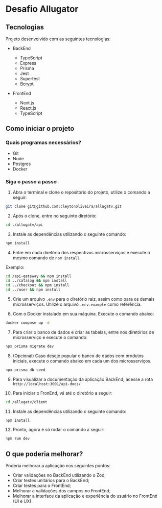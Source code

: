 # Desafio Allugator

## Tecnologias

Projeto desenvolvido com as seguintes tecnologias:

- BackEnd

  - TypeScript
  - Express
  - Prisma
  - Jest
  - Supertest
  - Bcrypt

- FrontEnd
  - Next.js
  - React.js
  - TypeScript

## Como iniciar o projeto

### Quais programas necessários?

- Git
- Node
- Postgres
- Docker

### Siga o passo a passo

1. Abra o terminal e clone o repositório do projeto, utilize o comando a seguir:

```bash
git clone git@github.com:cleytonoliveira/allugatv.git
```

2. Após o clone, entre no seguinte diretório:

```bash
cd ./allugatv/api
```

3. Instale as dependências utilizando o seguinte comando:

```bash
npm install
```

4. Entre em cada diretório dos respectivos microsserviços e execute o mesmo comando de `npm install`.

Exemplo:

```bash
cd /api-gateway && npm install
cd ../catalog && npm install
cd ../checkout && npm install
cd ../user && npm install

```

5. Crie um arquivo `.env` para o diretório raiz, assim como para os demais microsserviços. Utilize o arquivo `.env.example` como referência.

6. Com o Docker instalado em sua máquina. Execute o comando abaixo:

```bash
docker compose up -d
```

7. Para criar o banco de dados e criar as tabelas, entre nos diretórios de microsserviço e execute o comando:

```bash
npx prisma migrate dev
```

8. (Opcional) Caso deseje popular o banco de dados com produtos iniciais, execute o comando abaixo em cada um dos microsserviços.

```bash
npx prisma db seed
```

9. Para visualizar a documentação da aplicação BackEnd, acesse a rota `http://localhost:3001/api-docs/`

10. Para iniciar o FronEnd, vá até o diretório a seguir:

```bash
cd /allugatv/client
```

11. Instale as dependências utilizando o seguinte comando:

```bash
npm install
```

12. Pronto, agora é só rodar o comando a seguir:

```bash
npm run dev
```

## O que poderia melhorar?

Poderia melhorar a aplicação nos seguintes pontos:

- Criar validações no BackEnd utilizando o Zod;
- Criar testes unitários para o BackEnd;
- Criar testes para o FrontEnd;
- Melhorar a validações dos campos no FrontEnd;
- Melhorar a interface da aplicação e experiência do usuário no FrontEnd (UI e UX).
